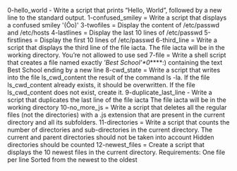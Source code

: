 0-hello_world - Write a script that prints “Hello, World”, followed by a new line to the standard output.
1-confused_smiley = Write a script that displays a confused smiley '(Ôo)'
3-twofiles = Display the content of /etc/passwd and /etc/hosts
4-lastlines = Display the last 10 lines of /etc/passwd
5-firstlines = Display the first 10 lines of /etc/passwd
6-third_line = Write a script that displays the third line of the file iacta. The file iacta will be in the working directory. You’re not allowed to use sed
7-file = Write a shell script that creates a file named exactly *\'Best School'\*0*****:) containing the text Best School ending by a new line
8-cwd_state = Write a script that writes into the file ls_cwd_content the result of the command ls -la. If the file ls_cwd_content already exists, it should be overwritten. If the file ls_cwd_content does not exist, create it.
9-duplicate_last_line - Write a script that duplicates the last line of the file iacta The file iacta will be in the working directory
10-no_more_js = Write a script that deletes all the regular files (not the directories) with a .js extension that are present in the current directory and all its subfolders.
11-directories = Write a script that counts the number of directories and sub-directories in the current directory. The current and parent directories should not be taken into account Hidden directories should be counted
12-newest_files = Create a script that displays the 10 newest files in the current directory. Requirements: One file per line Sorted from the newest to the oldest
